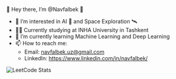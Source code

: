 👋 Hey there, I’m @Navfalbek 🚀

- 👀 I’m interested in AI 🤖 and Space Exploration 🛰
- 👨‍🎓 Currently studying at INHA University in Tashkent
- 🌱 I’m currently learning Machine Learning and Deep Learning
- 📫 How to reach me:
   - Email: navfalbek.uz@gmail.com
   - LinkedIn: https://www.linkedin.com/in/navfalbek/


![LeetCode Stats](https://leetcard.jacoblin.cool/navfalbek?theme=dark&font=K2D)
